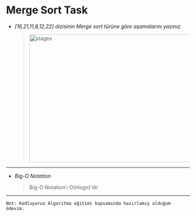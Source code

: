 # Merge Sort Task

- _[16,21,11,8,12,22] dizisinin Merge sort türüne göre aşamalarını yazınız._

  > <img src="https://live.staticflickr.com/65535/52112037951_b2f809cef4_z.jpg" alt="stages" width="450" height="350"/>

---

- _Big-O Notation_
  > Big-O Notation'ı O(nlogn)'dir

---

`Not: Kodluyoruz Algoritma eğitimi kapsamında hazırlamış olduğum ödevim.`
